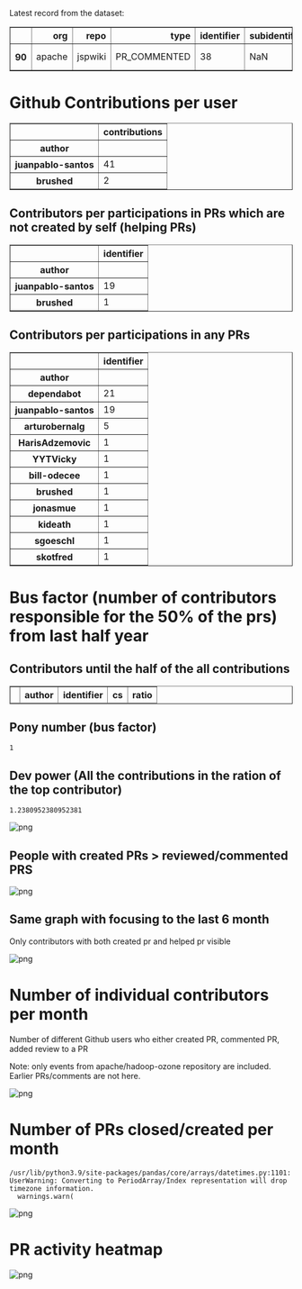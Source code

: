 Latest record from the dataset:




<div>
<table border="1" class="dataframe">
  <thead>
    <tr style="text-align: right;">
      <th></th>
      <th>org</th>
      <th>repo</th>
      <th>type</th>
      <th>identifier</th>
      <th>subidentifier</th>
      <th>date</th>
      <th>author</th>
      <th>owner</th>
      <th>project</th>
    </tr>
  </thead>
  <tbody>
    <tr>
      <th>90</th>
      <td>apache</td>
      <td>jspwiki</td>
      <td>PR_COMMENTED</td>
      <td>38</td>
      <td>NaN</td>
      <td>2021-02-12 07:15:33+00:00</td>
      <td>dependabot</td>
      <td>dependabot</td>
      <td>jspwiki</td>
    </tr>
  </tbody>
</table>
</div>



# Github Contributions per user





<div>
<table border="1" class="dataframe">
  <thead>
    <tr style="text-align: right;">
      <th></th>
      <th>contributions</th>
    </tr>
    <tr>
      <th>author</th>
      <th></th>
    </tr>
  </thead>
  <tbody>
    <tr>
      <th>juanpablo-santos</th>
      <td>41</td>
    </tr>
    <tr>
      <th>brushed</th>
      <td>2</td>
    </tr>
  </tbody>
</table>
</div>



## Contributors per participations in PRs which are not created by self (helping PRs)




<div>
<table border="1" class="dataframe">
  <thead>
    <tr style="text-align: right;">
      <th></th>
      <th>identifier</th>
    </tr>
    <tr>
      <th>author</th>
      <th></th>
    </tr>
  </thead>
  <tbody>
    <tr>
      <th>juanpablo-santos</th>
      <td>19</td>
    </tr>
    <tr>
      <th>brushed</th>
      <td>1</td>
    </tr>
  </tbody>
</table>
</div>



## Contributors per participations in any PRs




<div>
<table border="1" class="dataframe">
  <thead>
    <tr style="text-align: right;">
      <th></th>
      <th>identifier</th>
    </tr>
    <tr>
      <th>author</th>
      <th></th>
    </tr>
  </thead>
  <tbody>
    <tr>
      <th>dependabot</th>
      <td>21</td>
    </tr>
    <tr>
      <th>juanpablo-santos</th>
      <td>19</td>
    </tr>
    <tr>
      <th>arturobernalg</th>
      <td>5</td>
    </tr>
    <tr>
      <th>HarisAdzemovic</th>
      <td>1</td>
    </tr>
    <tr>
      <th>YYTVicky</th>
      <td>1</td>
    </tr>
    <tr>
      <th>bill-odecee</th>
      <td>1</td>
    </tr>
    <tr>
      <th>brushed</th>
      <td>1</td>
    </tr>
    <tr>
      <th>jonasmue</th>
      <td>1</td>
    </tr>
    <tr>
      <th>kideath</th>
      <td>1</td>
    </tr>
    <tr>
      <th>sgoeschl</th>
      <td>1</td>
    </tr>
    <tr>
      <th>skotfred</th>
      <td>1</td>
    </tr>
  </tbody>
</table>
</div>



# Bus factor (number of contributors responsible for the 50% of the prs) from last half year

## Contributors until the half of the all contributions




<div>
<table border="1" class="dataframe">
  <thead>
    <tr style="text-align: right;">
      <th></th>
      <th>author</th>
      <th>identifier</th>
      <th>cs</th>
      <th>ratio</th>
    </tr>
  </thead>
  <tbody>
  </tbody>
</table>
</div>



## Pony number (bus factor)




    1



## Dev power (All the contributions in the ration of the top contributor)




    1.2380952380952381




    
![png](github-contributions_files/github-contributions_18_0.png)
    


## People with created PRs > reviewed/commented PRS


    
![png](github-contributions_files/github-contributions_21_0.png)
    


## Same graph with focusing to the last 6 month

Only contributors with both created pr and helped pr visible


    
![png](github-contributions_files/github-contributions_25_0.png)
    


# Number of individual contributors per month

Number of different Github users who either created PR, commented PR, added review to a PR

Note: only events from apache/hadoop-ozone repository are included. Earlier PRs/comments are not here.


    
![png](github-contributions_files/github-contributions_28_0.png)
    


# Number of PRs closed/created per month

    /usr/lib/python3.9/site-packages/pandas/core/arrays/datetimes.py:1101: UserWarning: Converting to PeriodArray/Index representation will drop timezone information.
      warnings.warn(



    
![png](github-contributions_files/github-contributions_31_0.png)
    


# PR activity heatmap


    
![png](github-contributions_files/github-contributions_34_0.png)
    

